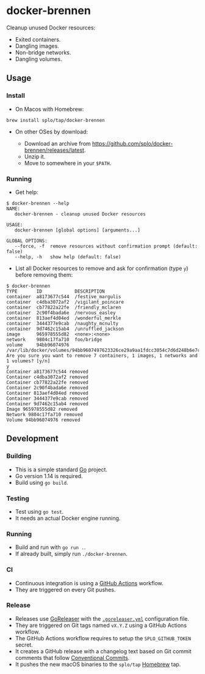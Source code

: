 # docker-brennen

Cleanup unused Docker resources:

- Exited containers.
- Dangling images.
- Non-bridge networks.
- Dangling volumes.

## Usage

### Install

- On Macos with Homebrew:

```shell
brew install splo/tap/docker-brennen
```

- On other OSes by download:

  - Download an archive from <https://github.com/splo/docker-brennen/releases/latest>.
  - Unzip it.
  - Move to somewhere in your `$PATH`.

### Running

- Get help:

```shell
$ docker-brennen --help
NAME:
   docker-brennen - cleanup unused Docker resources

USAGE:
   docker-brennen [global options] [arguments...]

GLOBAL OPTIONS:
   --force, -f  remove resources without confirmation prompt (default: false)
   --help, -h   show help (default: false)
```

- List all Docker resources to remove and ask for confirmation (type `y`) before removing them:

```shell
$ docker-brennen
TYPE       ID            DESCRIPTION
container  a8173677c544  /festive_margulis
container  c4dba3072af2  /vigilant_poincare
container  cb77822a22fe  /friendly_mclaren
container  2c90f4bada6e  /nervous_easley
container  813aef4d04ed  /wonderful_merkle
container  3444377e9cab  /naughty_mcnulty
container  9d7462c15ab4  /unruffled_jackson
image      965978555d82  <none>:<none>
network    9804c17fa710  foo/bridge
volume     94bb96074976  /var/lib/docker/volumes/94bb9607497623326ce29a9aa1fdcc3054c7d6d248b6e7c60326554817a6e184/_data
Are you sure you want to remove 7 containers, 1 images, 1 networks and 1 volumes? [y/n]
y
Container a8173677c544 removed
Container c4dba3072af2 removed
Container cb77822a22fe removed
Container 2c90f4bada6e removed
Container 813aef4d04ed removed
Container 3444377e9cab removed
Container 9d7462c15ab4 removed
Image 965978555d82 removed
Network 9804c17fa710 removed
Volume 94bb96074976 removed
```

## Development

### Building

- This is a simple standard [Go](https://golang.org/) project.
- Go version 1.14 is required.
- Build using `go build`.

### Testing

- Test using `go test`.
- It needs an actual Docker engine running.

### Running

- Build and run with `go run .`.
- If already built, simply run `./docker-brennen`.

### CI

- Continuous integration is using a [GitHub Actions](https://help.github.com/en/actions) workflow.
- They are triggered on every Git pushes.

### Release

- Releases use [GoReleaser](https://goreleaser.com/) with the [`.goreleaser.yml`](./.goreleaser.yml) configuration file.
- They are triggered on Git tags named `vX.Y.Z` using a GitHub Actions workflow.
- The GitHub Actions workflow requires to setup the `SPLO_GITHUB_TOKEN` secret.
- It creates a GitHub release with a changelog text based on Git commit comments that follow [Conventional Commits](https://www.conventionalcommits.org/).
- It pushes the new macOS binaries to the `splo/tap` [Homebrew](https://brew.sh/) tap.
